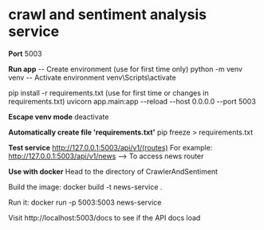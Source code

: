 # crawl and sentiment analysis service

**Port**
5003

**Run app**
-- Create environment (use for first time only)
python -m venv venv
-- Activate environment 
venv\Scripts\activate 

pip install -r requirements.txt (use for first time or changes in requirements.txt)
uvicorn app.main:app --reload --host 0.0.0.0 --port 5003

**Escape venv mode**
deactivate

**Automatically create file 'requirements.txt'**
pip freeze > requirements.txt

**Test service**
http://127.0.0.1:5003/api/v1/(routes)
For example: http://127.0.0.1:5003/api/v1/news --> To access news router

**Use with docker**
Head to the directory of CrawlerAndSentiment

Build the image: 
docker build -t news-service .

Run it: 
docker run -p 5003:5003 news-service

Visit http://localhost:5003/docs to see if the API docs load